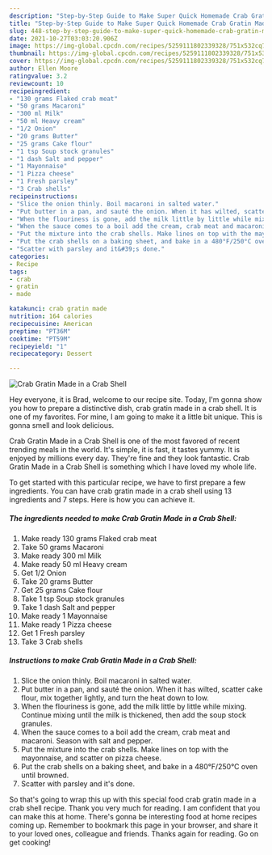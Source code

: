```yaml
---
description: "Step-by-Step Guide to Make Super Quick Homemade Crab Gratin Made in a Crab Shell"
title: "Step-by-Step Guide to Make Super Quick Homemade Crab Gratin Made in a Crab Shell"
slug: 448-step-by-step-guide-to-make-super-quick-homemade-crab-gratin-made-in-a-crab-shell
date: 2021-10-27T03:03:20.906Z
image: https://img-global.cpcdn.com/recipes/5259111802339328/751x532cq70/crab-gratin-made-in-a-crab-shell-recipe-main-photo.jpg
thumbnail: https://img-global.cpcdn.com/recipes/5259111802339328/751x532cq70/crab-gratin-made-in-a-crab-shell-recipe-main-photo.jpg
cover: https://img-global.cpcdn.com/recipes/5259111802339328/751x532cq70/crab-gratin-made-in-a-crab-shell-recipe-main-photo.jpg
author: Ellen Moore
ratingvalue: 3.2
reviewcount: 10
recipeingredient:
- "130 grams Flaked crab meat"
- "50 grams Macaroni"
- "300 ml Milk"
- "50 ml Heavy cream"
- "1/2 Onion"
- "20 grams Butter"
- "25 grams Cake flour"
- "1 tsp Soup stock granules"
- "1 dash Salt and pepper"
- "1 Mayonnaise"
- "1 Pizza cheese"
- "1 Fresh parsley"
- "3 Crab shells"
recipeinstructions:
- "Slice the onion thinly. Boil macaroni in salted water."
- "Put butter in a pan, and sauté the onion. When it has wilted, scatter cake flour, mix together lightly, and turn the heat down to low."
- "When the flouriness is gone, add the milk little by little while mixing. Continue mixing until the milk is thickened, then add the soup stock granules."
- "When the sauce comes to a boil add the cream, crab meat and macaroni. Season with salt and pepper."
- "Put the mixture into the crab shells. Make lines on top with the mayonnaise, and scatter on pizza cheese."
- "Put the crab shells on a baking sheet, and bake in a 480°F/250°C oven until browned."
- "Scatter with parsley and it&#39;s done."
categories:
- Recipe
tags:
- crab
- gratin
- made

katakunci: crab gratin made 
nutrition: 164 calories
recipecuisine: American
preptime: "PT36M"
cooktime: "PT59M"
recipeyield: "1"
recipecategory: Dessert

---
```



![Crab Gratin Made in a Crab Shell](https://img-global.cpcdn.com/recipes/5259111802339328/751x532cq70/crab-gratin-made-in-a-crab-shell-recipe-main-photo.jpg)

Hey everyone, it is Brad, welcome to our recipe site. Today, I'm gonna show you how to prepare a distinctive dish, crab gratin made in a crab shell. It is one of my favorites. For mine, I am going to make it a little bit unique. This is gonna smell and look delicious.

Crab Gratin Made in a Crab Shell is one of the most favored of recent trending meals in the world. It's simple, it is fast, it tastes yummy. It is enjoyed by millions every day. They're fine and they look fantastic. Crab Gratin Made in a Crab Shell is something which I have loved my whole life.




To get started with this particular recipe, we have to first prepare a few ingredients. You can have crab gratin made in a crab shell using 13 ingredients and 7 steps. Here is how you can achieve it.

<!--inarticleads1-->

##### The ingredients needed to make Crab Gratin Made in a Crab Shell:

1. Make ready 130 grams Flaked crab meat
1. Take 50 grams Macaroni
1. Make ready 300 ml Milk
1. Make ready 50 ml Heavy cream
1. Get 1/2 Onion
1. Take 20 grams Butter
1. Get 25 grams Cake flour
1. Take 1 tsp Soup stock granules
1. Take 1 dash Salt and pepper
1. Make ready 1 Mayonnaise
1. Make ready 1 Pizza cheese
1. Get 1 Fresh parsley
1. Take 3 Crab shells




<!--inarticleads2-->

##### Instructions to make Crab Gratin Made in a Crab Shell:

1. Slice the onion thinly. Boil macaroni in salted water.
1. Put butter in a pan, and sauté the onion. When it has wilted, scatter cake flour, mix together lightly, and turn the heat down to low.
1. When the flouriness is gone, add the milk little by little while mixing. Continue mixing until the milk is thickened, then add the soup stock granules.
1. When the sauce comes to a boil add the cream, crab meat and macaroni. Season with salt and pepper.
1. Put the mixture into the crab shells. Make lines on top with the mayonnaise, and scatter on pizza cheese.
1. Put the crab shells on a baking sheet, and bake in a 480°F/250°C oven until browned.
1. Scatter with parsley and it&#39;s done.




So that's going to wrap this up with this special food crab gratin made in a crab shell recipe. Thank you very much for reading. I am confident that you can make this at home. There's gonna be interesting food at home recipes coming up. Remember to bookmark this page in your browser, and share it to your loved ones, colleague and friends. Thanks again for reading. Go on get cooking!
